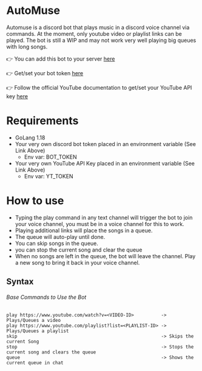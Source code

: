 # AutoMuse
Automuse is a discord bot that plays music in a discord voice channel via commands. At the moment, only youtube video or playlist links can be played. The bot is still a WIP and may not work very well playing big queues with long songs.

:point_right: You can add this bot to your server [here](https://discord.com/api/oauth2/authorize?client_id=955836104559460362&permissions=534723950656&scope=bot%20applications.commands)

:point_right: Get/set your bot token [here](https://discord.com/developers/applications/)

:point_right: Follow the official YouTube documentation to get/set your YouTube API key [here](https://developers.google.com/youtube/v3/docs)

# Requirements
- GoLang 1.18
- Your very own discord bot token placed in an environment variable (See Link Above)
     - Env var: BOT_TOKEN
- Your very own YouTube API Key placed in an environment variable (See Link Above)
    - Env var: YT_TOKEN

# How to use
- Typing the play command in any text channel will trigger the bot to join your voice channel, you must be in a voice channel for this to work.
- Playing additional links will place the songs in a queue. 
- The queue will auto-play until done.
- You can skip songs in the queue.
- you can stop the current song and clear the queue
- When no songs are left in the queue, the bot will leave the channel. Play a new song to bring it back in your voice channel.

## Syntax
###### Base Commands to Use the Bot
````
play https://www.youtube.com/watch?v=<VIDEO-ID>          -> Plays/Queues a video
play https://www.youtube.com/playlist?list=<PLAYLIST-ID> -> Plays/Queues a playlist
skip                                                     -> Skips the current Song
stop                                                     -> Stops the current song and clears the queue
queue                                                    -> Shows the current queue in chat
````